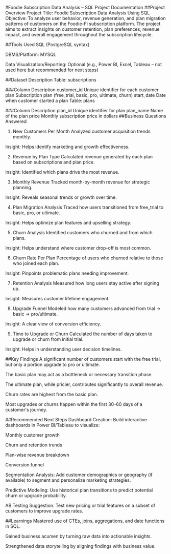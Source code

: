 #Foodie Subscription Data Analysis – SQL Project Documentation
##Project Overview
Project Title: Foodie Subscription Data Analysis Using SQL
Objective:
To analyze user behavior, revenue generation, and plan migration patterns of customers on the Foodie-Fi subscription platform. The project aims to extract insights on customer retention, plan preferences, revenue impact, and overall engagement throughout the subscription lifecycle.

##Tools Used
SQL (PostgreSQL syntax)

DBMS/Platform: MYSQL

Data Visualization/Reporting: Optional (e.g., Power BI, Excel, Tableau – not used here but recommended for next steps)

##Dataset Description
Table: subscriptions

###Column Description
customer_id	Unique identifier for each customer
plan	Subscription plan (free_trial, basic, pro, ultimate, churn)
start_date	Date when customer started a plan
Table: plans

###Column Description
plan_id	Unique identifier for plan
plan_name	Name of the plan
price	Monthly subscription price in dollars
##Business Questions Answered
1. New Customers Per Month
Analyzed customer acquisition trends monthly.

Insight: Helps identify marketing and growth effectiveness.

2. Revenue by Plan Type
Calculated revenue generated by each plan based on subscriptions and plan price.

Insight: Identified which plans drive the most revenue.

3. Monthly Revenue
Tracked month-by-month revenue for strategic planning.

Insight: Reveals seasonal trends or growth over time.

4. Plan Migration Analysis
Traced how users transitioned from free_trial to basic, pro, or ultimate.

Insight: Helps optimize plan features and upselling strategy.

5. Churn Analysis
Identified customers who churned and from which plans.

Insight: Helps understand where customer drop-off is most common.

6. Churn Rate Per Plan
Percentage of users who churned relative to those who joined each plan.

Insight: Pinpoints problematic plans needing improvement.

7. Retention Analysis
Measured how long users stay active after signing up.

Insight: Measures customer lifetime engagement.

8. Upgrade Funnel
Modeled how many customers advanced from trial → basic → pro/ultimate.

Insight: A clear view of conversion efficiency.

9. Time to Upgrade or Churn
Calculated the number of days taken to upgrade or churn from initial trial.

Insight: Helps in understanding user decision timelines.

##Key Findings
A significant number of customers start with the free trial, but only a portion upgrade to pro or ultimate.

The basic plan may act as a bottleneck or necessary transition phase.

The ultimate plan, while pricier, contributes significantly to overall revenue.

Churn rates are highest from the basic plan.

Most upgrades or churns happen within the first 30–60 days of a customer's journey.

##Recommended Next Steps
Dashboard Creation: Build interactive dashboards in Power BI/Tableau to visualize:

Monthly customer growth

Churn and retention trends

Plan-wise revenue breakdown

Conversion funnel

Segmentation Analysis: Add customer demographics or geography (if available) to segment and personalize marketing strategies.

Predictive Modeling: Use historical plan transitions to predict potential churn or upgrade probability.

AB Testing Suggestion: Test new pricing or trial features on a subset of customers to improve upgrade rates.

##Learnings
Mastered use of CTEs, joins, aggregations, and date functions in SQL.

Gained business acumen by turning raw data into actionable insights.

Strengthened data storytelling by aligning findings with business value.
